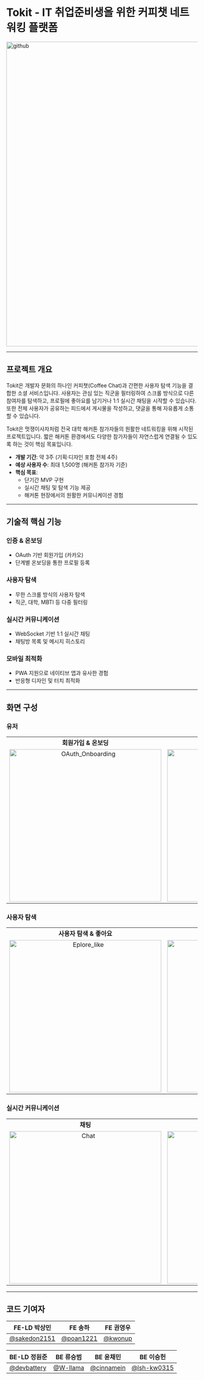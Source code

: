 # Tokit - IT 취업준비생을 위한 커피챗 네트워킹 플랫폼
<img width="1280" height="800" alt="github" src="https://github.com/user-attachments/assets/eb7fdb1d-9923-4cf4-8be0-3b8339df92ee" />

---
## 프로젝트 개요
Tokit은 개발자 문화의 하나인 커피챗(Coffee Chat)과 간편한 사용자 탐색 기능을 결합한 소셜 서비스입니다.
사용자는 관심 있는 직군을 필터링하여 스크롤 방식으로 다른 참여자를 탐색하고, 프로필에 좋아요를 남기거나 1:1 실시간 채팅을 시작할 수 있습니다.
또한 전체 사용자가 공유하는 피드에서 게시물을 작성하고, 댓글을 통해 자유롭게 소통할 수 있습니다.

Tokit은 멋쟁이사자처럼 전국 대학 해커톤 참가자들의 원활한 네트워킹을 위해 시작된 프로젝트입니다.
짧은 해커톤 환경에서도 다양한 참가자들이 자연스럽게 연결될 수 있도록 하는 것이 핵심 목표입니다.
- **개발 기간**: 약 3주 (기획·디자인 포함 전체 4주)
- **예상 사용자 수**: 최대 1,500명 (해커톤 참가자 기준)
- **핵심 목표**:
    - 단기간 MVP 구현
    - 실시간 채팅 및 탐색 기능 제공
    - 해커톤 현장에서의 원활한 커뮤니케이션 경험
---
## 기술적 핵심 기능
### 인증 & 온보딩
- OAuth 기반 회원가입 (카카오)
- 단계별 온보딩을 통한 프로필 등록
### 사용자 탐색
- 무한 스크롤 방식의 사용자 탐색
- 직군, 대학, MBTI 등 다중 필터링
### 실시간 커뮤니케이션
- WebSocket 기반 1:1 실시간 채팅
- 채팅방 목록 및 메시지 히스토리
### 모바일 최적화
- PWA 지원으로 네이티브 앱과 유사한 경험
- 반응형 디자인 및 터치 최적화
---
## 화면 구성
### 유저
<table>
  <tr>
    <td align="center"><strong>회원가입 & 온보딩</strong></td>
    <td align="center"><strong>유저 프로필</strong></td>
  </tr>
  <tr>
    <td align="center">
      <img width="400" alt="OAuth_Onboarding" src="https://github.com/user-attachments/assets/d02fa792-680d-42d7-9e53-eccd952abf87" />
    </td>
    <td align="center">
      <img width="400" alt="Profile" src="https://github.com/user-attachments/assets/20a1012f-c04a-4998-919a-084178c54cff" />
    </td>
  </tr>
</table>

### 사용자 탐색
<table>
  <tr>
    <td align="center"><strong>사용자 탐색 & 좋아요</strong></td>
    <td align="center"><strong>좋아요한 사람</strong></td>
  </tr>
  <tr>
    <td align="center">
      <img width="400" alt="Eplore_like" src="https://github.com/user-attachments/assets/d5fdc74b-7fd9-4b91-9b7e-82a05e1543cd" />
    </td>
    <td align="center">
      <img width="400" alt="Liked" src="https://github.com/user-attachments/assets/280247af-bd18-494f-9b75-f3496ee75223" />
    </td>
  </tr>
</table>

### 실시간 커뮤니케이션
<table>
  <tr>
    <td align="center"><strong>채팅</strong></td>
    <td align="center"><strong>게시판</strong></td>
    <td align="center"><strong>알림</strong></td>
  </tr>
  <tr>
    <td align="center">
      <img width="400" alt="Chat" src="https://github.com/user-attachments/assets/05b02d36-61bc-4356-8b6d-fbbeaabb8d04" />
    </td>
    <td align="center">
      <img width="400" alt="Board" src="https://github.com/user-attachments/assets/d087142a-0086-49fa-a0d1-5551a8a67e52" />
    </td>
      <td align="center">
      <img width="400" alt="Notify" src="https://github.com/user-attachments/assets/5858e370-fea8-4d25-adea-78390cfbe528" />
    </td>
  </tr>
</table>


---
## 코드 기여자

| FE-LD 박상민                                      | FE 송하                                    | FE 권영우                               |
| ---------------------------------------------- | ---------------------------------------- | ------------------------------------ |
| [@sakedon2151](https://github.com/sakedon2151) | [@poan1221](https://github.com/poan1221) | [@kwonup](https://github.com/kwonup) |

| BE-LD 정원준                                    | BE 류승범                                 | BE 윤채민                                     | BE 이승헌                                       |
| -------------------------------------------- | -------------------------------------- | ------------------------------------------ | -------------------------------------------- |
| [@devbattery](https://github.com/devbattery) | [@W-llama](https://github.com/W-llama) | [@cinnamein](https://github.com/cinnamein) | [@lsh-kw0315](https://github.com/lsh-kw0315) |

